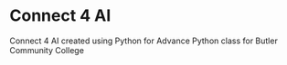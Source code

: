 # Connect 4  AI

Connect 4 AI created using Python for Advance Python class for Butler Community College
